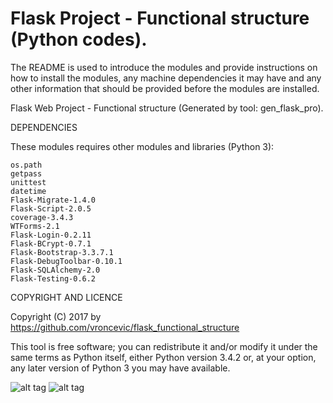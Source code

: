 Flask Project - Functional structure (Python codes).
================================================================================

The README is used to introduce the modules and provide instructions on
how to install the modules, any machine dependencies it may have and any
other information that should be provided before the modules are installed.

Flask Web Project - Functional structure (Generated by tool: gen_flask_pro).

DEPENDENCIES

These modules requires other modules and libraries (Python 3):

	os.path
	getpass
	unittest
	datetime
	Flask-Migrate-1.4.0
	Flask-Script-2.0.5
	coverage-3.4.3
	WTForms-2.1
	Flask-Login-0.2.11
	Flask-BCrypt-0.7.1
	Flask-Bootstrap-3.3.7.1
	Flask-DebugToolbar-0.10.1
	Flask-SQLAlchemy-2.0
	Flask-Testing-0.6.2

COPYRIGHT AND LICENCE

Copyright (C) 2017 by https://github.com/vroncevic/flask_functional_structure

This tool is free software; you can redistribute it and/or modify
it under the same terms as Python itself, either Python version 3.4.2 or,
at your option, any later version of Python 3 you may have available.

![alt tag](https://raw.githubusercontent.com/vroncevic/flask_functional_structure/master/python_logo.png)
![alt tag](https://raw.githubusercontent.com/vroncevic/flask_functional_structure/master/linux_logo.jpg)

